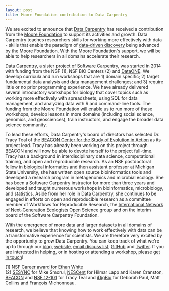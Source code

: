```yaml
---
layout: post
title: Moore Foundation contribution to Data Carpentry
---
```


We are excited to announce that [Data Carpentry](http://www.datacarpentry.org/) has received a contribution from the [Moore
 Foundation](http://www.moore.org/) to support its activities and growth. Data Carpentry teaches researchers skills for working more
 effectively with data - skills that enable the paradigm of [data-driven
 discovery](http://www.moore.org/programs/science/data-driven-discovery) being advanced by the Moore Foundation.  With the Moore
 Foundation's support, we will be able to help researchers in all domains accelerate their research.

[Data Carpentry](http://www.datacarpentry.org/), a sister project of [Software Carpentry](http://software-carpentry.org), was started
in 2014 with funding from the NSF (1), NSF BIO Centers (2) and [DataONE](http://dataone.org).  We develop curricula and run
workshops that are 1) domain specific; 2) target fundamental data analysis and data management challenges; and 3) require little or no
prior programming experience. We have already delivered several introductory workshops for biology that cover topics such as working
more effectively with spreadsheets, using SQL for data management, and analyzing data with R and command-line tools. The funding from
the Moore Foundation will enable us to run more of these workshops, develop lessons in more domains (including social science,
  genomics, and geosciences), train instructors, and engage the broader data science community.

To lead these efforts, Data Carpentry's board of directors has selected Dr. Tracy Teal of the [BEACON Center for the Study of Evolution
in Action](http://beacon-center.org) as its project lead. Tracy has already been working on this project through BEACON and will now be
able to devote herself to the project full-time. Tracy has a background in interdisciplinary data science, computational training, and
open and reproducible research. As an NSF postdoctoral fellow in biological informatics and then assistant professor at Michigan State
University, she has written open source bioinformatics tools and developed a research program in metagenomics and microbial ecology.
She has been a Software Carpentry instructor for more than three years and developed and taught numerous workshops in bioinformatics,
microbiology, and statistics. Aside from her role in Data Carpentry, she continues to be engaged in efforts on open and reproducible
research as a committee member of Workflows for Reproducible Research, the [International Network of Next-Generation
Ecologists](http://innge.net/) Open Science group and on the interim board of the Software Carpentry Foundation.

With the emergence of more data and larger datasets in all domains of research, we believe that knowing how to work effectively with
data can be a transformative experience for scientists. We are therefore very excited by the opportunity to grow Data Carpentry. You
can keep track of what we're up to through our [blog](http://datacarpentry.github.io/blog/), [website](http://datacarpentry.org), [email discuss list](http://lists.idyll.org/listinfo/dc-discuss), [GitHub](https://github.com/datacarpentry) and [Twitter](https://twitter.com/datacarpentry).  If
you are interested in helping, or in hosting or attending a workshop, please [get in touch](mailto:admin@datacarpentry.org)!

(1) [NSF Career award for Ethan White](http://www.nsf.gov/awardsearch/showAward?AWD_ID=0953694)  
(2) [SESYNC](http://www.sesync.org) for Mike Smorul, [NESCent](http://nescent.org) for Hilmar Lapp and Karen Cranston, [BEACON](http://beacon-center.org) and [NSF 12-101](http://www.nsf.gov/pubs/2012/nsf12101/nsf12101.jsp?WT.mc_id=USNSF_25&WT.mc_ev=click) for Tracy Teal and [iDigBio](https://www.idigbio.org) for Deborah Paul, Matt Collins and François Michonneau.
